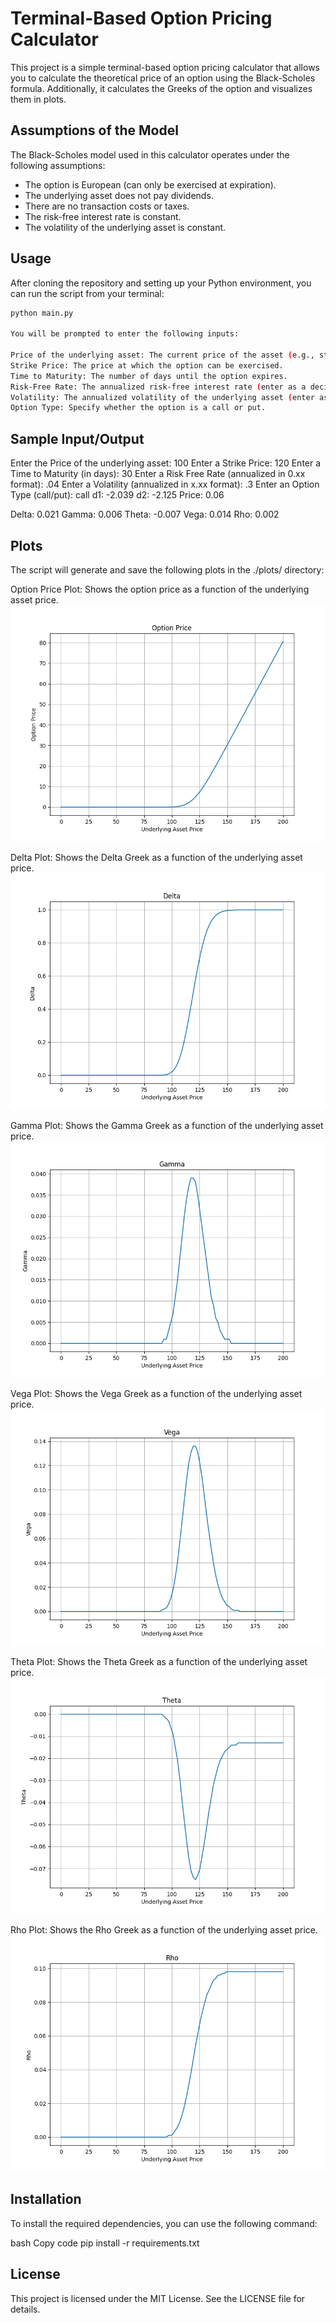 # Terminal-Based Option Pricing Calculator

This project is a simple terminal-based option pricing calculator that allows you to calculate the theoretical price of an option using the Black-Scholes formula. Additionally, it calculates the Greeks of the option and visualizes them in plots.

## Assumptions of the Model

The Black-Scholes model used in this calculator operates under the following assumptions:

- The option is European (can only be exercised at expiration).
- The underlying asset does not pay dividends.
- There are no transaction costs or taxes.
- The risk-free interest rate is constant.
- The volatility of the underlying asset is constant.

## Usage

After cloning the repository and setting up your Python environment, you can run the script from your terminal:

```bash
python main.py

You will be prompted to enter the following inputs:

Price of the underlying asset: The current price of the asset (e.g., stock).
Strike Price: The price at which the option can be exercised.
Time to Maturity: The number of days until the option expires.
Risk-Free Rate: The annualized risk-free interest rate (enter as a decimal, e.g., 0.04 for 4%).
Volatility: The annualized volatility of the underlying asset (enter as a decimal, e.g., 0.3 for 30%).
Option Type: Specify whether the option is a call or put.

```

## Sample Input/Output

Enter the Price of the underlying asset: 100
Enter a Strike Price: 120
Enter a Time to Maturity (in days): 30
Enter a Risk Free Rate (annualized in 0.xx format): .04
Enter a Volatility (annualized in x.xx format): .3
Enter an Option Type (call/put): call
d1: -2.039
d2: -2.125
Price: 0.06

Delta: 0.021
Gamma: 0.006
Theta: -0.007
Vega: 0.014
Rho: 0.002

## Plots

The script will generate and save the following plots in the ./plots/ directory:

Option Price Plot: Shows the option price as a function of the underlying asset price.
![alt text](Plots/option_price.png)


Delta Plot: Shows the Delta Greek as a function of the underlying asset price.
![alt text](Plots/delta.png)


Gamma Plot: Shows the Gamma Greek as a function of the underlying asset price.
![alt text](Plots/gamma.png)


Vega Plot: Shows the Vega Greek as a function of the underlying asset price.
![alt text](Plots/vega.png)


Theta Plot: Shows the Theta Greek as a function of the underlying asset price.
![alt text](Plots/theta.png)


Rho Plot: Shows the Rho Greek as a function of the underlying asset price.
![alt text](Plots/rho.png)


## Installation

To install the required dependencies, you can use the following command:

bash
Copy code
pip install -r requirements.txt

## License
This project is licensed under the MIT License. See the LICENSE file for details.

